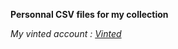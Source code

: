 **Personnal CSV files for my collection**

*My vinted account : [Vinted](https://www.vinted.fr/member/23470106)*
